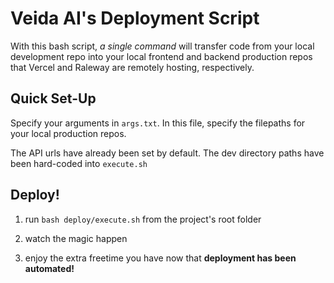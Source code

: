 Veida AI's Deployment Script
============================
With this bash script, *a single command* will transfer code from your local development repo into your local frontend and backend production repos that Vercel and Raleway are remotely hosting, respectively. 

Quick Set-Up
------------
Specify your arguments in `args.txt`. In this file, specify the filepaths for your local production repos. 

The API urls have already been set by default.
The dev directory paths have been hard-coded into `execute.sh`

Deploy!
------
1. run `bash deploy/execute.sh` from the project's root folder

2. watch the magic happen

3. enjoy the extra freetime you have now that **deployment has been automated!**